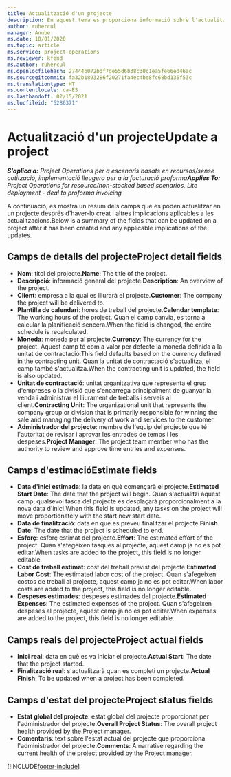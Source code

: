 ```yaml
---
title: Actualització d'un projecte
description: En aquest tema es proporciona informació sobre l'actualització de projectes al Project Operations.
author: ruhercul
manager: Annbe
ms.date: 10/01/2020
ms.topic: article
ms.service: project-operations
ms.reviewer: kfend
ms.author: ruhercul
ms.openlocfilehash: 27444b072bdf7de55d6b38c30c1ea5fe66ed46ac
ms.sourcegitcommit: fa32b1893286f20271fa4ec4be8fc68bd135f53c
ms.translationtype: HT
ms.contentlocale: ca-ES
ms.lasthandoff: 02/15/2021
ms.locfileid: "5286371"
---
```

# <a name="update-a-project"></a><span data-ttu-id="5fcfd-103">Actualització d'un projecte</span><span class="sxs-lookup"><span data-stu-id="5fcfd-103">Update a project</span></span>

<span data-ttu-id="5fcfd-104">_**S'aplica a:** Project Operations per a escenaris basats en recursos/sense cotització, implementació lleugera per a la facturació proforma_</span><span class="sxs-lookup"><span data-stu-id="5fcfd-104">_**Applies To:** Project Operations for resource/non-stocked based scenarios, Lite deployment - deal to proforma invoicing_</span></span>

<span data-ttu-id="5fcfd-105">A continuació, es mostra un resum dels camps que es poden actualitzar en un projecte després d'haver-lo creat i altres implicacions aplicables a les actualitzacions.</span><span class="sxs-lookup"><span data-stu-id="5fcfd-105">Below is a summary of the fields that can be updated on a project after it has been created and any applicable implications of the updates.</span></span>

## <a name="project-detail-fields"></a><span data-ttu-id="5fcfd-106">Camps de detalls del projecte</span><span class="sxs-lookup"><span data-stu-id="5fcfd-106">Project detail fields</span></span>

- <span data-ttu-id="5fcfd-107">**Nom**: títol del projecte.</span><span class="sxs-lookup"><span data-stu-id="5fcfd-107">**Name**: The title of the project.</span></span>
- <span data-ttu-id="5fcfd-108">**Descripció**: informació general del projecte.</span><span class="sxs-lookup"><span data-stu-id="5fcfd-108">**Description**: An overview of the project.</span></span>
- <span data-ttu-id="5fcfd-109">**Client**: empresa a la qual es lliurarà el projecte.</span><span class="sxs-lookup"><span data-stu-id="5fcfd-109">**Customer**: The company the project will be delivered to.</span></span>
- <span data-ttu-id="5fcfd-110">**Plantilla de calendari**: hores de treball del projecte.</span><span class="sxs-lookup"><span data-stu-id="5fcfd-110">**Calendar template**: The working hours of the project.</span></span> <span data-ttu-id="5fcfd-111">Quan el camp canvia, es torna a calcular la planificació sencera.</span><span class="sxs-lookup"><span data-stu-id="5fcfd-111">When the field is changed, the entire schedule is recalculated.</span></span>
- <span data-ttu-id="5fcfd-112">**Moneda**: moneda per al projecte.</span><span class="sxs-lookup"><span data-stu-id="5fcfd-112">**Currency**: The currency for the project.</span></span> <span data-ttu-id="5fcfd-113">Aquest camp té com a valor per defecte la moneda definida a la unitat de contractació.</span><span class="sxs-lookup"><span data-stu-id="5fcfd-113">This field defaults based on the currency defined in the contracting unit.</span></span> <span data-ttu-id="5fcfd-114">Quan la unitat de contractació s'actualitza, el camp també s'actualitza.</span><span class="sxs-lookup"><span data-stu-id="5fcfd-114">When the contracting unit is updated, the field is also updated.</span></span>
- <span data-ttu-id="5fcfd-115">**Unitat de contractació**: unitat organitzativa que representa el grup d'empreses o la divisió que s'encarrega principalment de guanyar la venda i administrar el lliurament de treballs i serveis al client.</span><span class="sxs-lookup"><span data-stu-id="5fcfd-115">**Contracting Unit**: The organizational unit that represents the company group or division that is primarily responsible for winning the sale and managing the delivery of work and services to the customer.</span></span> 
- <span data-ttu-id="5fcfd-116">**Administrador del projecte**: membre de l'equip del projecte que té l'autoritat de revisar i aprovar les entrades de temps i les despeses.</span><span class="sxs-lookup"><span data-stu-id="5fcfd-116">**Project Manager**: The project team member who has the authority to review and approve time entries and expenses.</span></span>

## <a name="estimate-fields"></a><span data-ttu-id="5fcfd-117">Camps d'estimació</span><span class="sxs-lookup"><span data-stu-id="5fcfd-117">Estimate fields</span></span>

- <span data-ttu-id="5fcfd-118">**Data d'inici estimada**: la data en què començarà el projecte.</span><span class="sxs-lookup"><span data-stu-id="5fcfd-118">**Estimated Start Date**: The date that the project will begin.</span></span> <span data-ttu-id="5fcfd-119">Quan s'actualitzi aquest camp, qualsevol tasca del projecte es desplaçarà proporcionalment a la nova data d'inici.</span><span class="sxs-lookup"><span data-stu-id="5fcfd-119">When this field is updated, any tasks on the project will move proportionately with the start new start date.</span></span>
- <span data-ttu-id="5fcfd-120">**Data de finalització**: data en què es preveu finalitzar el projecte.</span><span class="sxs-lookup"><span data-stu-id="5fcfd-120">**Finish Date**: The date that the project is scheduled to end.</span></span>
- <span data-ttu-id="5fcfd-121">**Esforç**: esforç estimat del projecte.</span><span class="sxs-lookup"><span data-stu-id="5fcfd-121">**Effort**: The estimated effort of the project.</span></span> <span data-ttu-id="5fcfd-122">Quan s'afegeixen tasques al projecte, aquest camp ja no es pot editar.</span><span class="sxs-lookup"><span data-stu-id="5fcfd-122">When tasks are added to the project, this field is no longer editable.</span></span>
- <span data-ttu-id="5fcfd-123">**Cost de treball estimat**: cost del treball previst del projecte.</span><span class="sxs-lookup"><span data-stu-id="5fcfd-123">**Estimated Labor Cost**: The estimated labor cost of the project.</span></span> <span data-ttu-id="5fcfd-124">Quan s'afegeixen costos de treball al projecte, aquest camp ja no es pot editar.</span><span class="sxs-lookup"><span data-stu-id="5fcfd-124">When labor costs are added to the project, this field is no longer editable.</span></span>
- <span data-ttu-id="5fcfd-125">**Despeses estimades**: despeses estimades del projecte.</span><span class="sxs-lookup"><span data-stu-id="5fcfd-125">**Estimated Expenses**: The estimated expenses of the project.</span></span> <span data-ttu-id="5fcfd-126">Quan s'afegeixen despeses al projecte, aquest camp ja no es pot editar.</span><span class="sxs-lookup"><span data-stu-id="5fcfd-126">When expenses are added to the project, this field is no longer editable.</span></span>

## <a name="project-actual-fields"></a><span data-ttu-id="5fcfd-127">Camps reals del projecte</span><span class="sxs-lookup"><span data-stu-id="5fcfd-127">Project actual fields</span></span>
- <span data-ttu-id="5fcfd-128">**Inici real**: data en què es va iniciar el projecte.</span><span class="sxs-lookup"><span data-stu-id="5fcfd-128">**Actual Start**: The date that the project started.</span></span>
- <span data-ttu-id="5fcfd-129">**Finalització real**: s'actualitzarà quan es completi un projecte.</span><span class="sxs-lookup"><span data-stu-id="5fcfd-129">**Actual Finish**: To be updated when a project has been completed.</span></span>

## <a name="project-status-fields"></a><span data-ttu-id="5fcfd-130">Camps d'estat del projecte</span><span class="sxs-lookup"><span data-stu-id="5fcfd-130">Project status fields</span></span>

- <span data-ttu-id="5fcfd-131">**Estat global del projecte**: estat global del projecte proporcionat per l'administrador del projecte.</span><span class="sxs-lookup"><span data-stu-id="5fcfd-131">**Overall Project Status**: The overall project health provided by the Project manager.</span></span>
- <span data-ttu-id="5fcfd-132">**Comentaris**: text sobre l'estat actual del projecte que proporciona l'administrador del projecte.</span><span class="sxs-lookup"><span data-stu-id="5fcfd-132">**Comments**: A narrative regarding the current health of the project provided by the Project manager.</span></span>



[!INCLUDE[footer-include](../includes/footer-banner.md)]